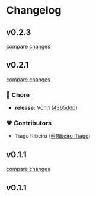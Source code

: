 # Changelog


## v0.2.3

[compare changes](https://github.com/Ribeiro-Tiago/nuxt-lazyload-css/compare/v0.2.1...v0.2.3)

## v0.2.1

[compare changes](https://github.com/Ribeiro-Tiago/nuxt-lazyload-css/compare/v0.1.1...v0.2.1)

### 🏡 Chore

- **release:** V0.1.1 ([4365ddb](https://github.com/Ribeiro-Tiago/nuxt-lazyload-css/commit/4365ddb))

### ❤️ Contributors

- Tiago Ribeiro ([@Ribeiro-Tiago](https://github.com/Ribeiro-Tiago))

## v0.1.1

[compare changes](https://github.com/Ribeiro-Tiago/nuxt-lazyload-css/compare/v0.1.1...v0.1.1)

## v0.1.1


